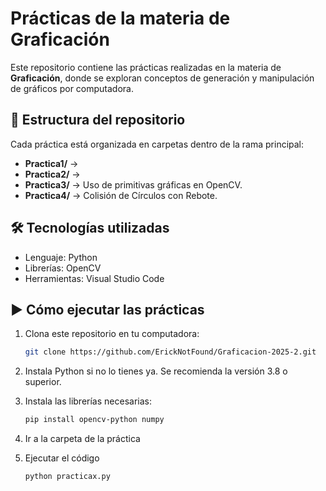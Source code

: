 # Prácticas de la materia de Graficación

Este repositorio contiene las prácticas realizadas en la materia de **Graficación**, donde se exploran conceptos de generación y manipulación de gráficos por computadora.

## 📂 Estructura del repositorio
Cada práctica está organizada en carpetas dentro de la rama principal:

- **Practica1/** →
- **Practica2/** →
- **Practica3/** → Uso de primitivas gráficas en OpenCV.
- **Practica4/** → Colisión de Círculos con Rebote.

## 🛠️ Tecnologías utilizadas
- Lenguaje: Python
- Librerías: OpenCV
- Herramientas: Visual Studio Code

## ▶️ Cómo ejecutar las prácticas
1. Clona este repositorio en tu computadora:
    ```bash
    git clone https://github.com/ErickNotFound/Graficacion-2025-2.git
    ```

2. Instala Python si no lo tienes ya. Se recomienda la versión 3.8 o superior.


3. Instala las librerías necesarias:
    ```bash
    pip install opencv-python numpy
    ```

4. Ir a la carpeta de la práctica

5. Ejecutar el código
    ```Bash
    python practicax.py
    ```